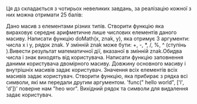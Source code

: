 
Ця дз складається з чотирьох невеликих завдань, за реалізацію кожної з них можна отримати 25 балів:

Дано масив з елементами різних типів. Створити функцію яка вираховує середнє арифметичне лише числових елементів даного масиву.
Написати функцію doMath(x, znak, y), яка отримує 3 аргументи: числа x і y, рядок znak. У змінній znak може бути: +, -, *, /, %, ^ (ступінь ).Вивести результат математичної дії, вказаної в змінній znak.Обидва числа і знак виходять від користувача.
Написати функцію заповнення даними користувача двомірного масиву. Довжину основного масиву і внутрішніх масивів задає користувач. Значення всіх елементів всіх масивів задає користувач.
Створити функцію, яка прибирає з рядка всі символи, які ми передали другим аргументом. 'func(" hello world", ['l', 'd'])' поверне нам "heo wor". Вихідний рядок та символи для видалення задає користувач.